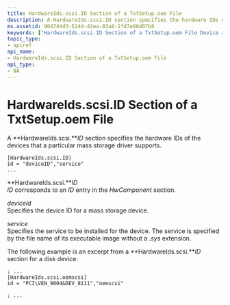 ```yaml
---
title: HardwareIds.scsi.ID Section of a TxtSetup.oem File
description: A HardwareIds.scsi.ID section specifies the hardware IDs of the devices that a particular mass storage driver supports.
ms.assetid: 904744d3-524d-42ea-83a8-1fd7e80d07b8
keywords: ["HardwareIds.scsi.ID Section of a TxtSetup.oem File Device and Driver Installation"]
topic_type:
- apiref
api_name:
- HardwareIds.scsi.ID Section of a TxtSetup.oem File
api_type:
- NA
---
```


# HardwareIds.scsi.ID Section of a TxtSetup.oem File


A **HardwareIds.scsi.***ID* section specifies the hardware IDs of the devices that a particular mass storage driver supports.

``` syntax
[HardwareIds.scsi.ID]
id = "deviceID","service"
...
```

<a href="" id="hardwareids-scsi-id"></a>**HardwareIds.scsi.***ID*  
*ID* corresponds to an *ID* entry in the *HwComponent* section.

<a href="" id="deviceid"></a>*deviceId*  
Specifies the device ID for a mass storage device.

<a href="" id="service"></a>*service*  
Specifies the service to be installed for the device. The service is specified by the file name of its executable image without a *.sys* extension.

The following example is an excerpt from a **HardwareIds.scsi.***ID* section for a disk device:

``` syntax
; ...
[HardwareIds.scsi.oemscsi]
id = "PCI\VEN_9004&DEV_8111","oemscsi"
 
; ... 
```

 

 





